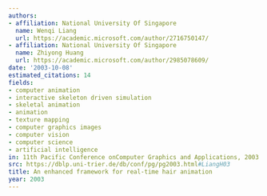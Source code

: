 ```yaml
---
authors:
- affiliation: National University Of Singapore
  name: Wenqi Liang
  url: https://academic.microsoft.com/author/2716750147/
- affiliation: National University Of Singapore
  name: Zhiyong Huang
  url: https://academic.microsoft.com/author/2985078609/
date: '2003-10-08'
estimated_citations: 14
fields:
- computer animation
- interactive skeleton driven simulation
- skeletal animation
- animation
- texture mapping
- computer graphics images
- computer vision
- computer science
- artificial intelligence
in: 11th Pacific Conference onComputer Graphics and Applications, 2003. Proceedings.
src: https://dblp.uni-trier.de/db/conf/pg/pg2003.html#LiangH03
title: An enhanced framework for real-time hair animation
year: 2003
---
```

